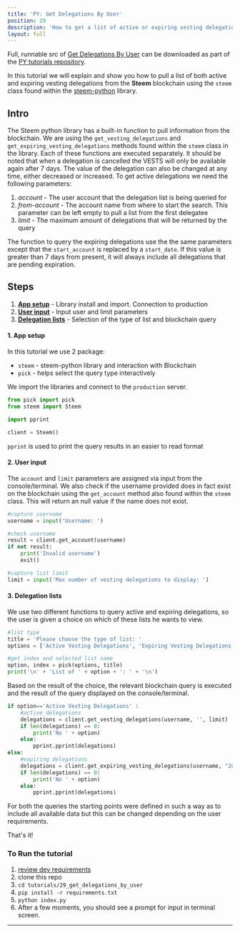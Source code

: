 ```yaml
---
title: 'PY: Get Delegations By User'
position: 29
description: 'How to get a list of active or expiring vesting delegations using Python.'
layout: full
---              
```

<span class="fa-pull-left top-of-tutorial-repo-link"><span class="first-word">Full</span>, runnable src of [Get Delegations By User](https://github.com/steemit/devportal-tutorials-py/tree/master/tutorials/29_get_delegations_by_user) can be downloaded as part of the [PY tutorials repository](https://github.com/steemit/devportal-tutorials-py).</span>
<br>



In this tutorial we will explain and show you how to pull a list of both active and expiring vesting delegations from the **Steem** blockchain using the `steem` class found within the [steem-python](https://github.com/steemit/steem-python) library.

## Intro

The Steem python library has a built-in function to pull information from the blockchain. We are using the `get_vesting_delegations` and `get_expiring_vesting_delegations` methods found within the `steem` class in the library. Each of these functions are executed separately. It should be noted that when a delegation is cancelled the VESTS will only be available again after 7 days. The value of the delegation can also be changed at any time, either decreased or increased. To get active delegations we need the following parameters:

1.  _account_ - The user account that the delegation list is being queried for
1.  _from-account_ - The account name from where to start the search. This parameter can be left empty to pull a list from the first delegatee
1.  _limit_ - The maximum amount of delegations that will be returned by the query

The function to query the expiring delegations use the the same parameters except that the `start_account` is replaced by a `start_date`. If this value is greater than 7 days from present, it will always include all delegations that are pending expiration.

## Steps

1.  [**App setup**](#setup) - Library install and import. Connection to production
1.  [**User input**](#input) - Input user and limit parameters
1.  [**Delegation lists**](#query) - Selection of the type of list and blockchain query

#### 1. App setup <a name="setup"></a>

In this tutorial we use 2 package:

- `steem` - steem-python library and interaction with Blockchain
- `pick` - helps select the query type interactively

We import the libraries and connect to the `production` server.

```python
from pick import pick
from steem import Steem

import pprint

client = Steem()
```

`pprint` is used to print the query results in an easier to read format

#### 2. User input <a name="input"></a>

The `account` and `limit` parameters are assigned via input from the console/terminal. We also check if the username provided does in fact exist on the blockchain using the `get_account` method also found within the `steem` class. This will return an null value if the name does not exist.

```python
#capture username
username = input('Username: ')

#check username
result = client.get_account(username)
if not result:
	print('Invalid username')
	exit()

#capture list limit
limit = input('Max number of vesting delegations to display: ')
```

#### 3. Delegation lists <a name="query"></a>

We use two different functions to query active and expiring delegations, so the user is given a choice on which of these lists he wants to view.

```python
#list type
title = 'Please choose the type of list: '
options = ['Active Vesting Delegations', 'Expiring Vesting Delegations']

#get index and selected list name
option, index = pick(options, title)
print('\n' + 'List of ' + option + ': ' + '\n')
```

Based on the result of the choice, the relevant blockchain query is executed and the result of the query displayed on the console/terminal.

```python
if option=='Active Vesting Delegations' :
    #active delegations
	delegations = client.get_vesting_delegations(username, '', limit)
	if len(delegations) == 0:
		print('No ' + option)
	else:
		pprint.pprint(delegations)
else:
    #expiring delegations
	delegations = client.get_expiring_vesting_delegations(username, "2018-01-01T00:00:00", limit)
	if len(delegations) == 0:
		print('No ' + option)
	else:
		pprint.pprint(delegations)
```

For both the queries the starting points were defined in such a way as to include all available data but this can be changed depending on the user requirements.

That's it!

### To Run the tutorial

1.  [review dev requirements](https://github.com/steemit/devportal-tutorials-py/tree/master/tutorials/00_getting_started#dev-requirements)
1.  clone this repo
1.  `cd tutorials/29_get_delegations_by_user`
1.  `pip install -r requirements.txt`
1.  `python index.py`
1.  After a few moments, you should see a prompt for input in terminal screen.

---
